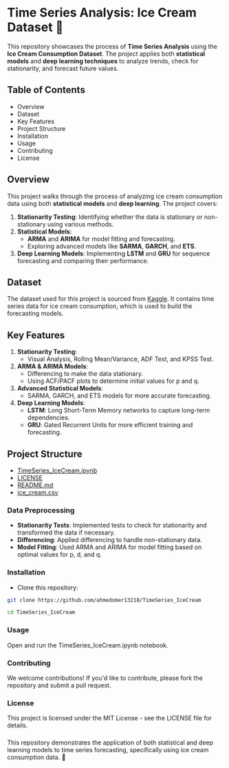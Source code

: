 # Time Series Analysis: Ice Cream Dataset 🍦

This repository showcases the process of **Time Series Analysis** using the **Ice Cream Consumption Dataset**. The project applies both **statistical models** and **deep learning techniques** to analyze trends, check for stationarity, and forecast future values.

## Table of Contents  
- Overview  
- Dataset  
- Key Features  
- Project Structure  
- Installation  
- Usage  
- Contributing  
- License  

## Overview  
This project walks through the process of analyzing ice cream consumption data using both **statistical models** and **deep learning**. The project covers:  
1. **Stationarity Testing**: Identifying whether the data is stationary or non-stationary using various methods.
2. **Statistical Models**:  
   - **ARMA** and **ARIMA** for model fitting and forecasting.  
   - Exploring advanced models like **SARMA**, **GARCH**, and **ETS**.
3. **Deep Learning Models**: Implementing **LSTM** and **GRU** for sequence forecasting and comparing their performance.

## Dataset  
The dataset used for this project is sourced from [Kaggle](https://www.kaggle.com/datasets/atharvaarya25/ice-cream-production-over-50-years). It contains time series data for ice cream consumption, which is used to build the forecasting models.

## Key Features  
1. **Stationarity Testing**:  
   - Visual Analysis, Rolling Mean/Variance, ADF Test, and KPSS Test.
2. **ARMA & ARIMA Models**:  
   - Differencing to make the data stationary.
   - Using ACF/PACF plots to determine initial values for p and q.
3. **Advanced Statistical Models**:  
   - SARMA, GARCH, and ETS models for more accurate forecasting.
4. **Deep Learning Models**:  
   - **LSTM**: Long Short-Term Memory networks to capture long-term dependencies.
   - **GRU**: Gated Recurrent Units for more efficient training and forecasting.

## Project Structure  
- [TimeSeries_IceCream.ipynb](./TimeSeries_IceCream.ipynb)  
- [LICENSE](./LICENSE)  
- [README.md](./README.md)  
- [ice_cream.csv](./ice_cream.csv)  

### Data Preprocessing  
- **Stationarity Tests**: Implemented tests to check for stationarity and transformed the data if necessary.  
- **Differencing**: Applied differencing to handle non-stationary data.
- **Model Fitting**: Used ARMA and ARIMA for model fitting based on optimal values for p, d, and q.

### Installation  
- Clone this repository:  
```bash  
git clone https://github.com/ahmedomer13218/TimeSeries_IceCream

cd TimeSeries_IceCream  
```
### Usage
Open and run the TimeSeries_IceCream.ipynb notebook.

### Contributing
We welcome contributions! If you'd like to contribute, please fork the repository and submit a pull request.

### License
This project is licensed under the MIT License - see the LICENSE file for details.

###
This repository demonstrates the application of both statistical and deep learning models to time series forecasting, specifically using ice cream consumption data. 🎯
